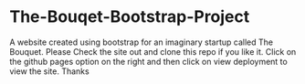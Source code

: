 # The-Bouqet-Bootstrap-Project
A website created using bootstrap for an imaginary startup called The Bouquet.
Please Check the site out and clone this repo if you like it.
Click on the github pages option on the right and then click on view deployment to view the site.
Thanks
